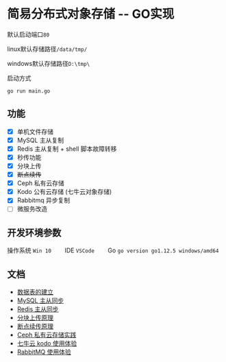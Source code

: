# 简易分布式对象存储 -- GO实现

默认启动端口`80`

linux默认存储路径`/data/tmp/`

windows默认存储路径`D:\tmp\`

启动方式

```
go run main.go
```

## 功能
- [x] 单机文件存储
- [x] MySQL 主从复制
- [x] Redis 主从复制 + shell 脚本故障转移
- [x] 秒传功能
- [x] 分块上传
- [x] ~~断点续传~~
- [x] Ceph 私有云存储
- [x] Kodo 公有云存储 (七牛云对象存储)
- [x] Rabbitmq 异步复制 
- [ ] 微服务改造
## 开发环境参数


操作系统 `Win 10`&nbsp;&nbsp;&nbsp;&nbsp;&nbsp;&nbsp;&nbsp;&nbsp;IDE `VSCode`&nbsp;&nbsp;&nbsp;&nbsp;&nbsp;&nbsp;&nbsp;&nbsp;Go `go version go1.12.5 windows/amd64`
 


## 文档
- [数据表的建立](./doc/table.sql)
- [MySQL 主从同步](./doc/MySQL.md)
- [Redis 主从同步](./doc/Redis.md)
- [分块上传原理](./doc/multiPartFileUpload.md)
- [断点续传原理](./doc/BreakpointContinualTransfer.md)
- [Ceph 私有云存储实践](./doc/ceph.md)
- [七牛云 kodo 使用体验](./doc/kodo.md)
- [RabbitMQ 使用体验](./doc/rabbitmq.md)